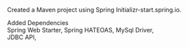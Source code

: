 Created a Maven project using Spring Initializr-start.spring.io.

Added Dependencies		
	Spring Web Starter,	
	Spring HATEOAS,	
	MySql Driver,	
	JDBC API,	
